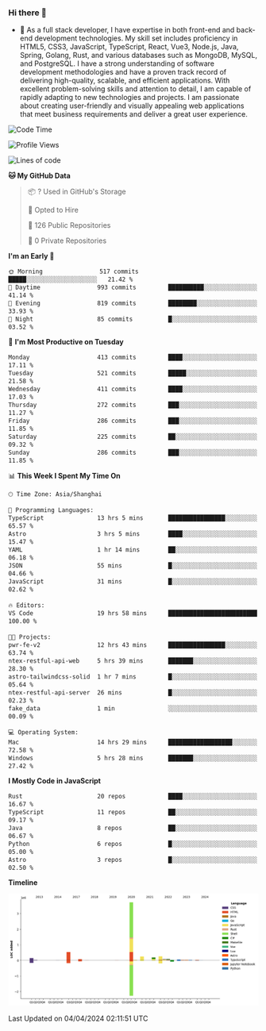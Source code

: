 ### Hi there 👋

- 🌱 As a full stack developer, I have expertise in both front-end and back-end development technologies. My skill set includes proficiency in HTML5, CSS3, JavaScript, TypeScript, React, Vue3, Node.js, Java, Spring, Golang, Rust, and various databases such as MongoDB, MySQL, and PostgreSQL. I have a strong understanding of software development methodologies and have a proven track record of delivering high-quality, scalable, and efficient applications. With excellent problem-solving skills and attention to detail, I am capable of rapidly adapting to new technologies and projects. I am passionate about creating user-friendly and visually appealing web applications that meet business requirements and deliver a great user experience.

<!--START_SECTION:waka-->
![Code Time](http://img.shields.io/badge/Code%20Time-1%2C325%20hrs%2015%20mins-blue)

![Profile Views](http://img.shields.io/badge/Profile%20Views-0-blue)

![Lines of code](https://img.shields.io/badge/From%20Hello%20World%20I%27ve%20Written-5.6%20million%20lines%20of%20code-blue)

**🐱 My GitHub Data** 

> 📦 ? Used in GitHub's Storage 
 > 
> 💼 Opted to Hire
 > 
> 📜 126 Public Repositories 
 > 
> 🔑 0 Private Repositories 
 > 
**I'm an Early 🐤** 

```text
🌞 Morning                517 commits         █████░░░░░░░░░░░░░░░░░░░░   21.42 % 
🌆 Daytime                993 commits         ██████████░░░░░░░░░░░░░░░   41.14 % 
🌃 Evening                819 commits         ████████░░░░░░░░░░░░░░░░░   33.93 % 
🌙 Night                  85 commits          █░░░░░░░░░░░░░░░░░░░░░░░░   03.52 % 
```
📅 **I'm Most Productive on Tuesday** 

```text
Monday                   413 commits         ████░░░░░░░░░░░░░░░░░░░░░   17.11 % 
Tuesday                  521 commits         █████░░░░░░░░░░░░░░░░░░░░   21.58 % 
Wednesday                411 commits         ████░░░░░░░░░░░░░░░░░░░░░   17.03 % 
Thursday                 272 commits         ███░░░░░░░░░░░░░░░░░░░░░░   11.27 % 
Friday                   286 commits         ███░░░░░░░░░░░░░░░░░░░░░░   11.85 % 
Saturday                 225 commits         ██░░░░░░░░░░░░░░░░░░░░░░░   09.32 % 
Sunday                   286 commits         ███░░░░░░░░░░░░░░░░░░░░░░   11.85 % 
```


📊 **This Week I Spent My Time On** 

```text
🕑︎ Time Zone: Asia/Shanghai

💬 Programming Languages: 
TypeScript               13 hrs 5 mins       ████████████████░░░░░░░░░   65.57 % 
Astro                    3 hrs 5 mins        ████░░░░░░░░░░░░░░░░░░░░░   15.47 % 
YAML                     1 hr 14 mins        ██░░░░░░░░░░░░░░░░░░░░░░░   06.18 % 
JSON                     55 mins             █░░░░░░░░░░░░░░░░░░░░░░░░   04.66 % 
JavaScript               31 mins             █░░░░░░░░░░░░░░░░░░░░░░░░   02.62 % 

🔥 Editors: 
VS Code                  19 hrs 58 mins      █████████████████████████   100.00 % 

🐱‍💻 Projects: 
pwr-fe-v2                12 hrs 43 mins      ████████████████░░░░░░░░░   63.74 % 
ntex-restful-api-web     5 hrs 39 mins       ███████░░░░░░░░░░░░░░░░░░   28.30 % 
astro-tailwindcss-solid  1 hr 7 mins         █░░░░░░░░░░░░░░░░░░░░░░░░   05.64 % 
ntex-restful-api-server  26 mins             █░░░░░░░░░░░░░░░░░░░░░░░░   02.23 % 
fake_data                1 min               ░░░░░░░░░░░░░░░░░░░░░░░░░   00.09 % 

💻 Operating System: 
Mac                      14 hrs 29 mins      ██████████████████░░░░░░░   72.58 % 
Windows                  5 hrs 28 mins       ███████░░░░░░░░░░░░░░░░░░   27.42 % 
```

**I Mostly Code in JavaScript** 

```text
Rust                     20 repos            ████░░░░░░░░░░░░░░░░░░░░░   16.67 % 
TypeScript               11 repos            ██░░░░░░░░░░░░░░░░░░░░░░░   09.17 % 
Java                     8 repos             ██░░░░░░░░░░░░░░░░░░░░░░░   06.67 % 
Python                   6 repos             █░░░░░░░░░░░░░░░░░░░░░░░░   05.00 % 
Astro                    3 repos             █░░░░░░░░░░░░░░░░░░░░░░░░   02.50 % 
```



**Timeline**

![Lines of Code chart](https://raw.githubusercontent.com/elton/elton/main/assets/bar_graph.png)


 Last Updated on 04/04/2024 02:11:51 UTC
<!--END_SECTION:waka-->

<!--
**elton/elton** is a ✨ _special_ ✨ repository because its `README.md` (this file) appears on your GitHub profile.

Here are some ideas to get you started:

- 🔭 I’m currently working on ...
- 🌱 I’m currently learning ...
- 👯 I’m looking to collaborate on ...
- 🤔 I’m looking for help with ...
- 💬 Ask me about ...
- 📫 How to reach me: ...
- 😄 Pronouns: ...
- ⚡ Fun fact: ...
-->
